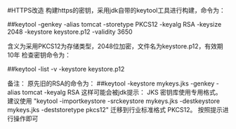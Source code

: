 #HTTPS改造
构建https的密钥，采用jdk自带的keytool工具进行构建，命令为：  

##keytool -genkey -alias tomcat  -storetype PKCS12 -keyalg RSA -keysize 2048  -keystore keystore.p12 -validity 3650

含义为采用PKCS12为存储类型，2048位加密，文件名为keystore.p12，有效期10年 
检查密钥命令为：

##keytool -list -v -keystore keystore.p12

备注：
原先旧的RSA的命令为：
##keytool -keystore mykeys.jks -genkey -alias tomcat -keyalg RSA
这样可能会被jdk提示：
JKS 密钥库使用专用格式。
建议使用 "keytool -importkeystore -srckeystore mykeys.jks -destkeystore mykeys.jks -deststoretype pkcs12" 迁移到行业标准格式 PKCS12。
按照提示进行操作即可